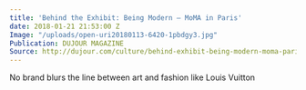 ```yaml
---
title: 'Behind the Exhibit: Being Modern – MoMA in Paris'
date: 2018-01-21 21:53:00 Z
Image: "/uploads/open-uri20180113-6420-1pbdgy3.jpg"
Publication: DUJOUR MAGAZINE
Source: http://dujour.com/culture/behind-exhibit-being-modern-moma-paris/
---
```


No brand blurs the line between art and fashion like Louis Vuitton